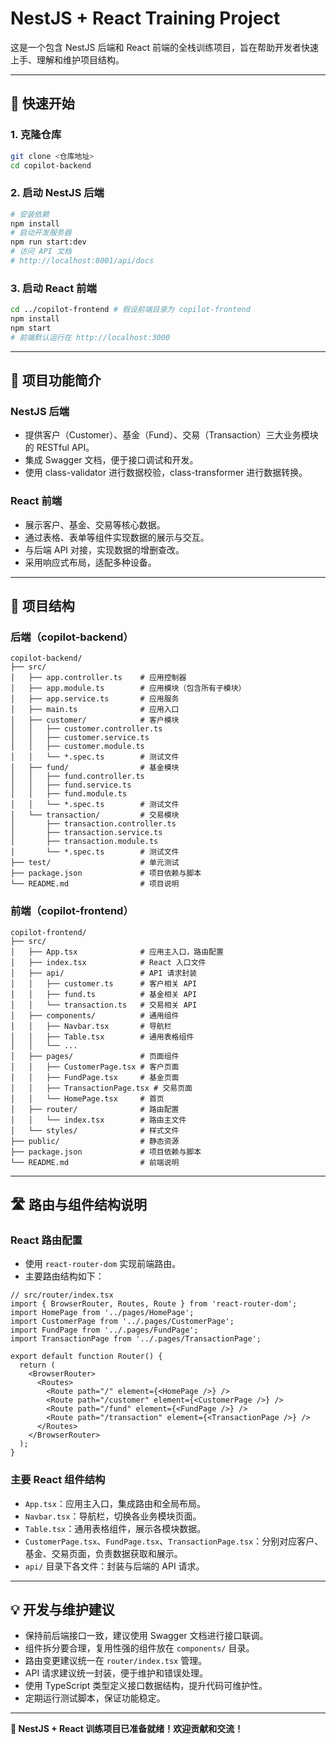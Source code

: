 # NestJS + React Training Project

这是一个包含 NestJS 后端和 React 前端的全栈训练项目，旨在帮助开发者快速上手、理解和维护项目结构。

---

## 🏁 快速开始

### 1. 克隆仓库

```bash
git clone <仓库地址>
cd copilot-backend
```

### 2. 启动 NestJS 后端

```bash
# 安装依赖
npm install
# 启动开发服务器
npm run start:dev
# 访问 API 文档
# http://localhost:8001/api/docs
```

### 3. 启动 React 前端

```bash
cd ../copilot-frontend # 假设前端目录为 copilot-frontend
npm install
npm start
# 前端默认运行在 http://localhost:3000
```

---

## 📝 项目功能简介

### NestJS 后端
- 提供客户（Customer）、基金（Fund）、交易（Transaction）三大业务模块的 RESTful API。
- 集成 Swagger 文档，便于接口调试和开发。
- 使用 class-validator 进行数据校验，class-transformer 进行数据转换。

### React 前端
- 展示客户、基金、交易等核心数据。
- 通过表格、表单等组件实现数据的展示与交互。
- 与后端 API 对接，实现数据的增删查改。
- 采用响应式布局，适配多种设备。

---

## 📁 项目结构

### 后端（copilot-backend）
```
copilot-backend/
├── src/
│   ├── app.controller.ts    # 应用控制器
│   ├── app.module.ts        # 应用模块（包含所有子模块）
│   ├── app.service.ts       # 应用服务
│   ├── main.ts              # 应用入口
│   ├── customer/            # 客户模块
│   │   ├── customer.controller.ts
│   │   ├── customer.service.ts
│   │   ├── customer.module.ts
│   │   └── *.spec.ts        # 测试文件
│   ├── fund/                # 基金模块
│   │   ├── fund.controller.ts
│   │   ├── fund.service.ts
│   │   ├── fund.module.ts
│   │   └── *.spec.ts        # 测试文件
│   └── transaction/         # 交易模块
│       ├── transaction.controller.ts
│       ├── transaction.service.ts
│       ├── transaction.module.ts
│       └── *.spec.ts        # 测试文件
├── test/                    # 单元测试
├── package.json             # 项目依赖与脚本
└── README.md                # 项目说明
```

### 前端（copilot-frontend）
```
copilot-frontend/
├── src/
│   ├── App.tsx              # 应用主入口，路由配置
│   ├── index.tsx            # React 入口文件
│   ├── api/                 # API 请求封装
│   │   ├── customer.ts      # 客户相关 API
│   │   ├── fund.ts          # 基金相关 API
│   │   └── transaction.ts   # 交易相关 API
│   ├── components/          # 通用组件
│   │   ├── Navbar.tsx       # 导航栏
│   │   ├── Table.tsx        # 通用表格组件
│   │   └── ...
│   ├── pages/               # 页面组件
│   │   ├── CustomerPage.tsx # 客户页面
│   │   ├── FundPage.tsx     # 基金页面
│   │   ├── TransactionPage.tsx # 交易页面
│   │   └── HomePage.tsx     # 首页
│   ├── router/              # 路由配置
│   │   └── index.tsx        # 路由主文件
│   └── styles/              # 样式文件
├── public/                  # 静态资源
├── package.json             # 项目依赖与脚本
└── README.md                # 前端说明
```

---

## 🛣️ 路由与组件结构说明

### React 路由配置
- 使用 `react-router-dom` 实现前端路由。
- 主要路由结构如下：

```tsx
// src/router/index.tsx
import { BrowserRouter, Routes, Route } from 'react-router-dom';
import HomePage from '../pages/HomePage';
import CustomerPage from '../.pages/CustomerPage';
import FundPage from '../.pages/FundPage';
import TransactionPage from '../.pages/TransactionPage';

export default function Router() {
  return (
    <BrowserRouter>
      <Routes>
        <Route path="/" element={<HomePage />} />
        <Route path="/customer" element={<CustomerPage />} />
        <Route path="/fund" element={<FundPage />} />
        <Route path="/transaction" element={<TransactionPage />} />
      </Routes>
    </BrowserRouter>
  );
}
```

### 主要 React 组件结构
- `App.tsx`：应用主入口，集成路由和全局布局。
- `Navbar.tsx`：导航栏，切换各业务模块页面。
- `Table.tsx`：通用表格组件，展示各模块数据。
- `CustomerPage.tsx`、`FundPage.tsx`、`TransactionPage.tsx`：分别对应客户、基金、交易页面，负责数据获取和展示。
- `api/` 目录下各文件：封装与后端的 API 请求。

---

## 💡 开发与维护建议

- 保持前后端接口一致，建议使用 Swagger 文档进行接口联调。
- 组件拆分要合理，复用性强的组件放在 `components/` 目录。
- 路由变更建议统一在 `router/index.tsx` 管理。
- API 请求建议统一封装，便于维护和错误处理。
- 使用 TypeScript 类型定义接口数据结构，提升代码可维护性。
- 定期运行测试脚本，保证功能稳定。

---

**🎉 NestJS + React 训练项目已准备就绪！欢迎贡献和交流！**

